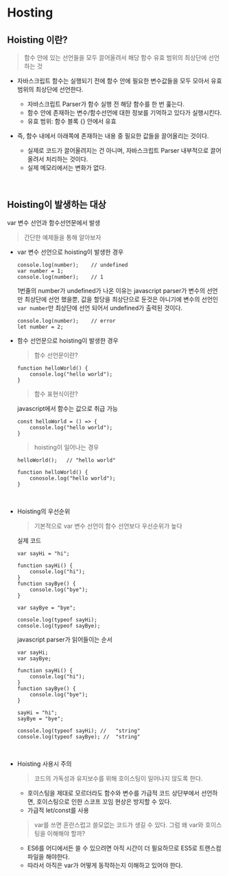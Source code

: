 # Hosting

## Hoisting 이란?

> 함수 안에 있는 선언들을 모두 끌어올려서 해당 함수 유효 범위의 최상단에 선언하는 것

- 자바스크립트 함수는 실행되기 전에 함수 안에 필요한 변수값들을 모두 모아서 유효 범위의 최상단에 선언한다.
    - 자바스크립트 Parser가 함수 실행 전 해당 함수를 한 번 훑는다.
    - 함수 안에 존재하는 변수/함수선언에 대한 정보를 기억하고 있다가 실행시킨다.
    - 유효 범위: 함수 블록 {} 안에서 유효

- 즉, 함수 내에서 아래쪽에 존재하는 내용 중 필요한 값들을 끌어올리는 것이다.
    - 실제로 코드가 끌어올려지는 건 아니며, 자바스크립트 Parser 내부적으로 끌어올려서 처리하는 것이다.
    - 실제 메모리에서는 변화가 없다.

<br>

## Hoisting이 발생하는 대상

var 변수 선언과 함수선언문에서 발생

> 간단한 예제들을 통해 알아보자

- var 변수 선언으로 hoisting이 발생한 경우
    ```
    console.log(number);    // undefined
    var number = 1;
    console.log(number);    // 1
    ```

    1번줄의 number가 undefined가 나온 이유는 javascript parser가 변수의 선언만 최상단에 선언 했을뿐, 값을 할당을 최상단으로 둔것은 아니기에 변수의 선언인 `var number`만 최상단에 선언 되어서 undefined가 출력된 것이다.

    ```
    console.log(number);    // error
    let number = 2;
    ```

- 함수 선언문으로 hoisting이 발생한 경우

    > 함수 선언문이란? 

    ```
    function helloWorld() {
        console.log("hello world");
    }
    ```

    > 함수 표현식이란?

    javascript에서 함수는 값으로 취급 가능

    ```
    const helloWorld = () => {
        console.log("hello world");
    }
    ```

    > hoisting이 일어나는 경우

    ```
    helloWorld();   // "hello world"

    function helloWorld() {
        conosole.log("hello world");
    }
    ```

<br>

- Hoisting의 우선순위

    > 기본적으로 var 변수 선언이 함수 선언보다 우선순위가 높다

    실제 코드
    ```
    var sayHi = "hi";

    function sayHi() {
        console.log("hi");
    }
    function sayBye() {
        console.log("bye");
    }

    var sayBye = "bye";

    console.log(typeof sayHi);
    console.log(typeof sayBye);
    ```

    javascript parser가 읽어들이는 순서
    ```
    var sayHi; 
    var sayBye; 

    function sayHi() {
        console.log("hi");
    }
    function sayBye() {
        console.log("bye");
    }

    sayHi = "hi";
    sayBye = "bye";

    console.log(typeof sayHi); //   "string"
    console.log(typeof sayBye); //  "string"
    ```

<br>

- Hoisting 사용시 주의

    > 코드의 가독성과 유지보수를 위해 호이스팅이 일어나지 않도록 한다.
    - 호이스팅을 제대로 모르더라도 함수와 변수를 가급적 코드 상단부에서 선언하면, 호이스팅으로 인한 스코프 꼬임 현상은 방지할 수 있다.
    - 가급적 let/const를 사용

    > var를 쓰면 혼란스럽고 쓸모없는 코드가 생길 수 있다. 그럼 왜 var와 호이스팅을 이해해야 할까?
    - ES6를 어디에서든 쓸 수 있으려면 아직 시간이 더 필요하므로 ES5로 트랜스컴파일을 해야한다.
    - 따라서 아직은 var가 어떻게 동작하는지 이해하고 있어야 한다.